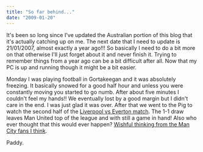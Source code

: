 ```yaml
---
title: "So far behind..."
date: "2009-01-20"
---
```

It's been so long since I've updated the Australian portion of this blog that it's actually catching up on me. The next date that I need to update is 21/01/2007, almost exactly a year ago!!! So basically I need to do a bit more on that otherwise I'll just forget about it and never finish it. Trying to remember things from a year ago can be a bit difficult after all. Now that my PC is up and running though it might be a bit easier.

Monday I was playing football in Gortakeegan and it was absolutely freezing. It basically snowed for a good half hour and unless you were constantly moving you started to go numb.  After about five minutes I couldn't feel my hands!! We eventually lost by a good margin but I didn't care in the end. I was just glad it was over. After that we went to the Pig to watch the second half of the [Liverpool vs Everton match](http://www.rte.ie/sport/soccer/2009/0119/liverpool_everton.html). The 1-1 draw leaves Man United top of the league and with still a game in hand! Also who ever thought that this would ever happen? [Wishful thinking from the Man City fans I think](http://www.rte.ie/sport/soccer/2009/0119/kaka.html).

Paddy.